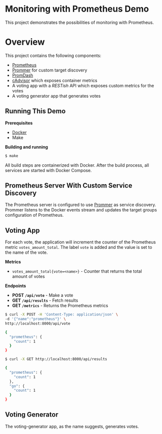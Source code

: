 # Monitoring with Prometheus Demo

This project demonstrates the possibilities of monitoring with Prometheus.

# Overview

This project contains the following components:

* [Prometheus](https://prometheus.io)
* [Prommer](https://github.com/tomverelst/prommer) for custom target discovery
* [PromDash](https://github.com/prometheus/promdash)
* [cAdvisor](https://github.com/google/cadvisor) which exposes container metrics
* A voting app with a _RESTish_ API which exposes custom metrics for the votes
* A voting generator app that generates votes

## Running This Demo

**Prerequisites**

* [Docker](https://docker.com)
* Make

**Building and running**

```bash
$ make
```

All build steps are containerized with Docker.
After the build process,
all services are started with Docker Compose.

## Prometheus Server With Custom Service Discovery

The Prometheus server is configured to use [Prommer](https://github.com/tomverelst/prommer) as service discovery.
Prommer listens to the Docker events stream and updates the target groups configuration of Prometheus.


## Voting App

For each vote,
the application will increment the counter of the Prometheus metric `votes_amount_total`.
The label `vote` is added and the value is set to the name of the vote.

**Metrics**

* `votes_amount_total{vote=<name>}` - Counter that returns the total amount of votes

**Endpoints**

* **POST `/api/vote`** - Make a vote
* **GET `/api/results`** - Fetch results
* **GET `/metrics`** - Returns the Prometheus metrics

```bash
$ curl -X POST -H 'Content-Type: application/json' \ 
-d '{"name":"prometheus"}' \
http://localhost:8000/api/vote

{
  "prometheus": {
    "count": 1
  }
}

$ curl -X GET http://localhost:8000/api/results

{
  "prometheus": {
    "count": 1
  },
  "go": {
    "count": 1
  }
}

```

## Voting Generator

The voting-generator app,
as the name suggests,
generates votes.
